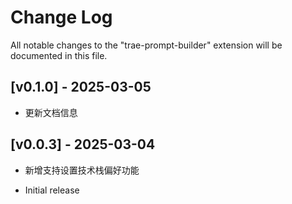 # Change Log

All notable changes to the "trae-prompt-builder" extension will be documented in this file.


## [v0.1.0] - 2025-03-05

- 更新文档信息

## [v0.0.3] - 2025-03-04

- 新增支持设置技术栈偏好功能

- Initial release